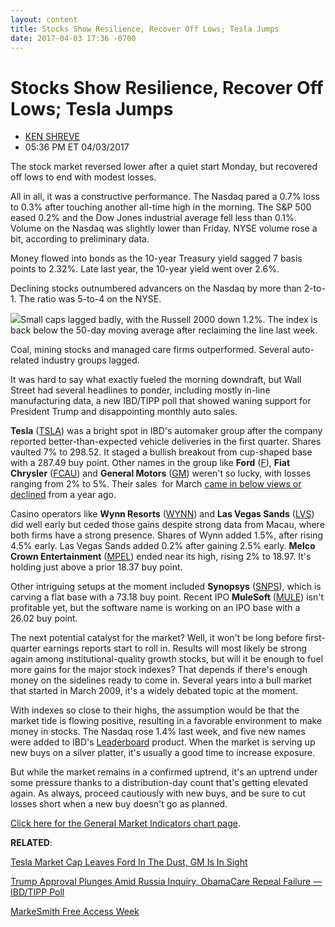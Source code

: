 ```yaml
---
layout: content
title: Stocks Show Resilience, Recover Off Lows; Tesla Jumps
date: 2017-04-03 17:36 -0700
---
```



Stocks Show Resilience, Recover Off Lows; Tesla Jumps
======================================================




* [KEN SHREVE](https://www.investors.com/author/shrevek/ "Posts by KEN SHREVE")
* 05:36 PM ET 04/03/2017






The stock market reversed lower after a quiet start Monday, but recovered off lows to end with modest losses.


All in all, it was a constructive performance. The Nasdaq pared a 0.7% loss to 0.3% after touching another all-time high in the morning. The S&P 500 eased 0.2% and the Dow Jones industrial average fell less than 0.1%. Volume on the Nasdaq was slightly lower than Friday. NYSE volume rose a bit, according to preliminary data.


Money flowed into bonds as the 10-year Treasury yield sagged 7 basis points to 2.32%. Late last year, the 10-year yield went over 2.6%.


Declining stocks outnumbered advancers on the Nasdaq by more than 2-to-1. The ratio was 5-to-4 on the NYSE.


![](https://www.investors.com/wp-content/uploads/2017/04/MP040317-175x300.png)Small caps lagged badly, with the Russell 2000 down 1.2%. The index is back below the 50-day moving average after reclaiming the line last week.


Coal, mining stocks and managed care firms outperformed. Several auto-related industry groups lagged.


It was hard to say what exactly fueled the morning downdraft, but Wall Street had several headlines to ponder, including mostly in-line manufacturing data, a new IBD/TIPP poll that showed waning support for President Trump and disappointing monthly auto sales.


**Tesla** ([TSLA](https://research.investors.com/quote.aspx?symbol=TSLA)) was a bright spot in IBD's automaker group after the company reported better-than-expected vehicle deliveries in the first quarter. Shares vaulted 7% to 298.52. It staged a bullish breakout from cup-shaped base with a 287.49 buy point. Other names in the group like **Ford** ([F](https://research.investors.com/quote.aspx?symbol=F)), **Fiat Chrysler** ([FCAU](https://research.investors.com/quote.aspx?symbol=FCAU)) and **General Motors** ([GM](https://research.investors.com/quote.aspx?symbol=GM)) weren't so lucky, with losses ranging from 2% to 5%. Their sales  for March [came in below views or declined](https://www.investors.com/news/ford-u-s-auto-sales-fall-gm-inventories-swell/) from a year ago.



Casino operators like **Wynn Resorts** ([WYNN](https://research.investors.com/quote.aspx?symbol=WYNN)) and **Las Vegas Sands** ([LVS](https://research.investors.com/quote.aspx?symbol=LVS)) did well early but ceded those gains despite strong data from Macau, where both firms have a strong presence. Shares of Wynn added 1.5%, after rising 4.5% early. Las Vegas Sands added 0.2% after gaining 2.5% early. **Melco Crown Entertainment** ([MPEL](https://research.investors.com/quote.aspx?symbol=MPEL)) ended near its high, rising 2% to 18.97. It's holding just above a prior 18.37 buy point.


Other intriguing setups at the moment included **Synopsys** ([SNPS](https://research.investors.com/quote.aspx?symbol=SNPS)), which is carving a flat base with a 73.18 buy point. Recent IPO **MuleSoft** ([MULE](https://research.investors.com/quote.aspx?symbol=MULE)) isn't profitable yet, but the software name is working on an IPO base with a 26.02 buy point.


The next potential catalyst for the market? Well, it won't be long before first-quarter earnings reports start to roll in. Results will most likely be strong again among institutional-quality growth stocks, but will it be enough to fuel more gains for the major stock indexes? That depends if there's enough money on the sidelines ready to come in. Several years into a bull market that started in March 2009, it's a widely debated topic at the moment.


With indexes so close to their highs, the assumption would be that the market tide is flowing positive, resulting in a favorable environment to make money in stocks. The Nasdaq rose 1.4% last week, and five new names were added to IBD's [Leaderboard](https://www.investors.com/leaderboard) product. When the market is serving up new buys on a silver platter, it's usually a good time to increase exposure.


But while the market remains in a confirmed uptrend, it's an uptrend under some pressure thanks to a distribution-day count that's getting elevated again. As always, proceed cautiously with new buys, and be sure to cut losses short when a new buy doesn't go as planned.


[Click here for the General Market Indicators chart page](https://www.investors.com/wp-content/uploads/2017/04/IBD0304152723GMI.pdf).


**RELATED**:


[Tesla Market Cap Leaves Ford In The Dust, GM Is In Sight](https://www.investors.com/news/technology/tesla-delivers-25000-vehicles-in-q1-next-up-is-model-3/)


[Trump Approval Plunges Amid Russia Inquiry, ObamaCare Repeal Failure — IBD/TIPP Poll](https://www.investors.com/politics/trump-approval-plunges-amid-russia-inquiry-obamacare-repeal-failure-ibdtipp-poll/)


[MarkeSmith Free Access Week](https://www.investors.com/msfreeaccess)


 


 




